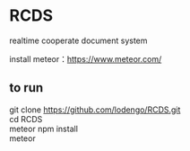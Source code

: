 # RCDS
realtime cooperate document system

install meteor：https://www.meteor.com/  
## to run
git clone https://github.com/lodengo/RCDS.git   
cd RCDS  
meteor npm install  
meteor  
